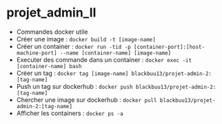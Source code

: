 # projet_admin_II

* Commandes docker utile
* Créer une image : `docker build -t [image-name]`
* Créer un container : `docker run -tid -p [container-port]:[host-machine-port] --name [container-name] [image-name]`
* Executer des commande dans un container : `docker exec -it [container-name] bash`
* Créer un tag : `docker tag [image-name] blackbuu13/projet-admin-2:[tag-name]`
* Push un tag sur dockerhub : `docker push blackbuu13/projet-admin-2:[tag-name]`
* Chercher une image sur dockerhub : `docker pull blackbuu13/projet-admin-2:[tag-name]`
* Afficher les containers : `docker ps -a`
